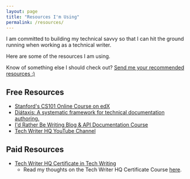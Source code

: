 ```yaml
---
layout: page
title: "Resources I'm Using"
permalink: /resources/
---
```




I am committed to building my technical savvy so that I can hit the ground running when working as a technical writer.

Here are some of the resources I am using.

Know of something else I should check out? [Send me your recommended resources :)](mailto:erikasversion@gmail.com)

## Free Resources

- [Stanford's CS101 Online Course on edX](https://www.edx.org/course/computer-science-101)
- [Diátaxis: A systematic framework for technical documentation authoring.](https://diataxis.fr)
- [I'd Rather Be Writing Blog & API Documentation Course](https://idratherbewriting.com/learnapidoc/)
- [Tech Writer HQ YouTube Channel](https://www.youtube.com/channel/UCjMnGjosWhBxYtumwhQLZmA)

## Paid Resources

- [Tech Writer HQ Certificate in Tech Writing](https://technicalwriterhq.com)
    - Read my thoughts on the Tech Writer HQ Certificate Course [here](https://erikasversion.github.io/hello/technical-writer-hq/).
